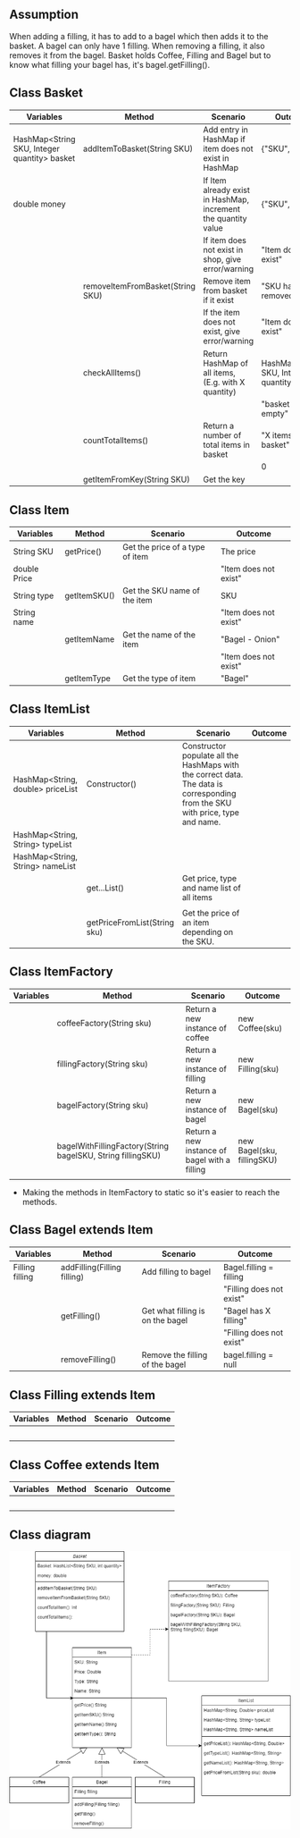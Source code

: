 ## Assumption
When adding a filling, it has to add to a bagel which then adds it to the basket. A bagel can only have 1 filling.
When removing a filling, it also removes it from the bagel.
Basket holds Coffee, Filling and Bagel but to know what filling your bagel has, it's bagel.getFilling().

## Class Basket
| Variables                                    | Method                           | Scenario                                                       | Outcome                              |
|----------------------------------------------|----------------------------------|----------------------------------------------------------------|--------------------------------------|
| HashMap<String SKU, Integer quantity> basket | addItemToBasket(String SKU)      | Add entry in HashMap if item does not exist in HashMap         | {"SKU", 1}                           |
| double money                                 |                                  | If Item already exist in HashMap, increment the quantity value | {"SKU", 2}                           |
|                                              |                                  | If item does not exist in shop, give error/warning             | "Item does not exist"                |
|                                              | removeItemFromBasket(String SKU) | Remove item from basket if it exist                            | "SKU has been removed"               |
|                                              |                                  | If the item does not exist, give error/warning                 | "Item does not exist"                |
|                                              | checkAllItems()                  | Return HashMap of all items, (E.g. with X quantity)            | HashMap<String SKU, Integer quantity |
|                                              |                                  |                                                                | "basket is empty"                    |
|                                              | countTotalItems()                | Return a number of total items in basket                       | "X items in basket"                  |
|                                              |                                  |                                                                | 0                                    |
|                                              | getItemFromKey(String SKU)       | Get the key                                                    |                                      |


## Class Item
| Variables    | Method       | Scenario                        | Outcome               |
|--------------|--------------|---------------------------------|-----------------------|
| String SKU   | getPrice()   | Get the price of a type of item | The price             |
| double Price |              |                                 | "Item does not exist" |
| String type  | getItemSKU() | Get the SKU name of the item    | SKU                   |
| String name  |              |                                 | "Item does not exist" |
|              | getItemName  | Get the name of the item        | "Bagel - Onion"       |
|              |              |                                 | "Item does not exist" |
|              | getItemType  | Get the type of item            | "Bagel"               |


## Class ItemList

| Variables                         | Method                       | Scenario                                                                                                                       | Outcome |
|-----------------------------------|------------------------------|--------------------------------------------------------------------------------------------------------------------------------|---------|
| HashMap<String, double> priceList | Constructor()                | Constructor populate all the HashMaps with the correct data. The data is corresponding from the SKU with price, type and name. |         |
| HashMap<String, String> typeList  |                              |                                                                                                                                |         |
| HashMap<String, String> nameList  |                              |                                                                                                                                |         |
|                                   | get...List()                 | Get price, type and name list of all items                                                                                     |         |
|                                   |                              |                                                                                                                                |         |
|                                   | getPriceFromList(String sku) | Get the price of an item depending on the SKU.                                                                                 |         |


## Class ItemFactory

| Variables | Method                                                      | Scenario                                      | Outcome                    |
|-----------|-------------------------------------------------------------|-----------------------------------------------|----------------------------|
|           | coffeeFactory(String sku)                                   | Return a new instance of coffee               | new Coffee(sku)            |
|           | fillingFactory(String sku)                                  | Return a new instance of filling              | new Filling(sku)           |
|           | bagelFactory(String sku)                                    | Return a new instance of bagel                | new Bagel(sku)             |
|           | bagelWithFillingFactory(String bagelSKU, String fillingSKU) | Return a new instance of bagel with a filling | new Bagel(sku, fillingSKU) |
|           |                                                             |                                               |                            |
* Making the methods in ItemFactory to static so it's easier to reach the methods.

## Class Bagel extends Item
| Variables       | Method                      | Scenario                         | Outcome                  |
|-----------------|-----------------------------|----------------------------------|--------------------------|
| Filling filling | addFilling(Filling filling) | Add filling to bagel             | Bagel.filling = filling  |
|                 |                             |                                  | "Filling does not exist" |
|                 | getFilling()                | Get what filling is on the bagel | "Bagel has X filling"    |
|                 |                             |                                  | "Filling does not exist" |
|                 | removeFilling()             | Remove the filling of the bagel  | bagel.filling = null     |


## Class Filling extends Item
| Variables | Method | Scenario | Outcome |
|-----------|--------|----------|---------|
|           |        |          |         |
|           |        |          |         |
|           |        |          |         |
|           |        |          |         |
|           |        |          |         |

## Class Coffee extends Item
| Variables | Method | Scenario | Outcome |
|-----------|--------|----------|---------|
|           |        |          |         |
|           |        |          |         |
|           |        |          |         |
|           |        |          |         |
|           |        |          |         |


## Class diagram

![Class diagram of BoBs bagel](BobsBagelDiagram.drawio.png)
